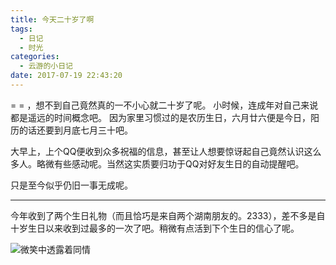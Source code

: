 ```yaml
---
title: 今天二十岁了啊
tags:
  - 日记
  - 时光
categories:
  - 云游的小日记
date: 2017-07-19 22:43:20
---
```


= = ，想不到自己竟然真的一不小心就二十岁了呢。
小时候，连成年对自己来说都是遥远的时间概念吧。
因为家里习惯过的是农历生日，六月廿六便是今日，阳历的话还要到月底七月三十吧。

大早上，上个QQ便收到众多祝福的信息，甚至让人想要惊讶起自己竟然认识这么多人。略微有些感动呢。当然这实质要归功于QQ对好友生日的自动提醒吧。

只是至今似乎仍旧一事无成呢。

* * *

今年收到了两个生日礼物（而且恰巧是来自两个湖南朋友的。2333），差不多是自十岁生日以来收到过最多的一次了吧。稍微有点活到下个生日的信心了呢。

![微笑中透露着同情](https://qcloud-media.yunyoujun.cn/meme/smile-and-pity.png)